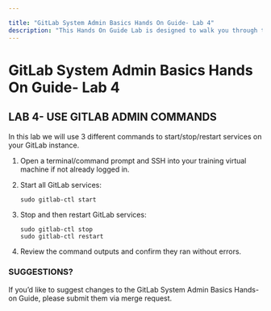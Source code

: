 ```yaml
---

title: "GitLab System Admin Basics Hands On Guide- Lab 4"
description: "This Hands On Guide Lab is designed to walk you through the lab exercises used in the GitLab System Admin Basics course."
---
```

# GitLab System Admin Basics Hands On Guide- Lab 4


## LAB 4- USE GITLAB ADMIN COMMANDS

In this lab we will use 3 different commands to start/stop/restart services on your GitLab instance.

1. Open a terminal/command prompt and SSH into your training virtual machine if not already logged in.
2. Start all GitLab services:

     ```
   sudo gitlab-ctl start
     ```

3. Stop and then restart GitLab services:

     ```
   sudo gitlab-ctl stop
   sudo gitlab-ctl restart

     ```

4. Review the command outputs and confirm they ran without errors.  

### SUGGESTIONS?

If you’d like to suggest changes to the GitLab System Admin Basics Hands-on Guide, please submit them via merge request.

